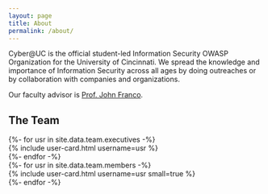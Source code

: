 ```yaml
---
layout: page
title: About
permalink: /about/
---
```

Cyber@UC is the official student-led Information Security OWASP Organization for the University of Cincinnati. We spread the knowledge and importance of Information Security across all ages by doing outreaches or by collaboration with companies and organizations.

Our faculty advisor is [Prof. John Franco](http://gauss.ececs.uc.edu/franco_files/franco.html).

## The Team
<div class="row">
  {%- for usr in site.data.team.executives -%}
    <div class="col-sm-6 col-md-4 col-lg-3">
      {% include user-card.html username=usr %}
    </div>
  {%- endfor -%}
</div>
<div class="row">
  {%- for usr in site.data.team.members -%}
    <div class="col-6 col-sm-4 col-md-3 col-lg-2">
      {% include user-card.html username=usr small=true %}
    </div>
  {%- endfor -%}
</div>
